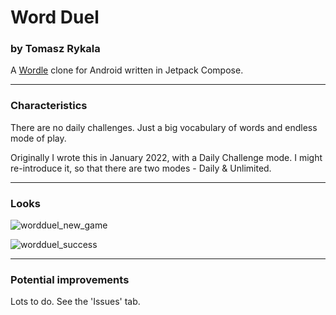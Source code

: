 # Word Duel

### by Tomasz Rykala

A [Wordle](https://www.nytimes.com/games/wordle/index.html) clone for Android written in Jetpack Compose.

____
### Characteristics

There are no daily challenges. Just a big vocabulary of words and endless mode of play.

Originally I wrote this in January 2022, with a Daily Challenge mode. I might re-introduce it, so that there are two modes - Daily & Unlimited.

____
### Looks

![wordduel_new_game](https://github.com/user-attachments/assets/62845ecd-2ba1-4e8b-ad92-8cbb775270f8)

![wordduel_success](https://github.com/user-attachments/assets/e86993d4-6e4f-4d4b-8da2-06c1d65dd030)

____
### Potential improvements
Lots to do. See the 'Issues' tab.
